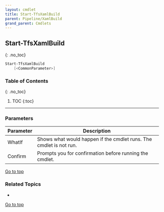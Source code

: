 ```yaml
---
layout: cmdlet
title: Start-TfsXamlBuild
parent: Pipeline/XamlBuild
grand_parent: Cmdlets
---
```

## Start-TfsXamlBuild
{: .no_toc}



```powershell
Start-TfsXamlBuild
    [<CommonParameter>]

```

### Table of Contents
{: .no_toc}

1. TOC
{:toc}

-----
### Parameters

| Parameter | Description |
|:----------|-------------|
 | WhatIf | Shows what would happen if the cmdlet runs. The cmdlet is not run. |
 | Confirm | Prompts you for confirmation before running the cmdlet. |
 
[Go to top](#start-tfsxamlbuild)

### Related Topics

* 


[Go to top](#start-tfsxamlbuild)

